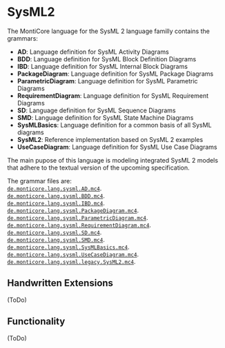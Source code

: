 <!-- (c) https://github.com/MontiCore/monticore -->
# SysML2
The MontiCore language for the SysML 2 language familly contains the grammars:
- **AD**: Language definition for SysML Activity Diagrams
- **BDD**: Language definition for SysML Block Definition Diagrams
- **IBD**: Language definition for SysML Internal Block Diagrams
- **PackageDiagram**: Language definition for SysML Package Diagrams
- **ParametricDiagram**: Language definition for SysML Parametric Diagrams
- **RequirementDiagram**: Language definition for SysML Requirement Diagrams
- **SD**: Language definition for SysML Sequence Diagrams
- **SMD**: Language definition for SysML State Machine Diagrams
- **SysMLBasics**: Language definition for a common basis of all SysML diagrams
- **SysML2**: Reference implementation based on SysML 2 examples
- **UseCaseDiagram**: Language definition for SysML Use Case Diagrams



The main pupose of this language is modeling integrated SysML 2 models that 
adhere to the textual version of the upcoming specification. 

The grammar files are:  
 [`de.monticore.lang.sysml.AD.mc4`][ADGrammar].  
 [`de.monticore.lang.sysml.BDD.mc4`][BDDGrammar].  
 [`de.monticore.lang.sysml.IBD.mc4`][IBDGrammar].  
 [`de.monticore.lang.sysml.PackageDiagram.mc4`][PackageDiagramGrammar].  
 [`de.monticore.lang.sysml.ParametricDiagram.mc4`][ParametricDiagramGrammar].  
 [`de.monticore.lang.sysml.RequirementDiagram.mc4`][RequirementDiagramGrammar].  
 [`de.monticore.lang.sysml.SD.mc4`][SDGrammar].  
 [`de.monticore.lang.sysml.SMD.mc4`][SMDGrammar].  
 [`de.monticore.lang.sysml.SysMLBasics.mc4`][SysMLBasicsGrammar].  
 [`de.monticore.lang.sysml.UseCaseDiagram.mc4`][UseCaseDiagramGrammar].  
 [`de.monticore.lang.sysml.legacy.SysML2.mc4`][SysML2Grammar].  


## Handwritten Extensions
(ToDo)

## Functionality
(ToDo)
  

[ADGrammar]: https://git.rwth-aachen.de/monticore/sysml/sysml_2/-/blob/master/sysml2-language/src/main/grammars/de/monticore/lang/sysml/AD.mc4
[BDDGrammar]: https://git.rwth-aachen.de/monticore/sysml/sysml_2/-/blob/master/sysml2-language/src/main/grammars/de/monticore/lang/sysml/BDD.mc4
[IBDGrammar]: https://git.rwth-aachen.de/monticore/sysml/sysml_2/-/blob/master/sysml2-language/src/main/grammars/de/monticore/lang/sysml/IBD.mc4
[PackageDiagramGrammar]: https://git.rwth-aachen.de/monticore/sysml/sysml_2/-/blob/master/sysml2-language/src/main/grammars/de/monticore/lang/sysml/PackageDiagram.mc4
[ParametricDiagramGrammar]: https://git.rwth-aachen.de/monticore/sysml/sysml_2/-/blob/master/sysml2-language/src/main/grammars/de/monticore/lang/sysml/ParametricDiagram.mc4
[RequirementDiagramGrammar]: https://git.rwth-aachen.de/monticore/sysml/sysml_2/-/blob/master/sysml2-language/src/main/grammars/de/monticore/lang/sysml/RequirementDiagram.mc4
[SDGrammar]: https://git.rwth-aachen.de/monticore/sysml/sysml_2/-/blob/master/sysml2-language/src/main/grammars/de/monticore/lang/sysml/SD.mc4
[SMDGrammar]: https://git.rwth-aachen.de/monticore/sysml/sysml_2/-/blob/master/sysml2-language/src/main/grammars/de/monticore/lang/sysml/SMD.mc4
[SysMLBasicsGrammar]: https://git.rwth-aachen.de/monticore/sysml/sysml_2/-/blob/master/sysml2-language/src/main/grammars/de/monticore/lang/sysml/SysMLBasics.mc4
[UseCaseDiagramGrammar]: https://git.rwth-aachen.de/monticore/sysml/sysml_2/-/blob/master/sysml2-language/src/main/grammars/de/monticore/lang/sysml/UseCaseDiagram.mc4
[SysML2Grammar]: https://git.rwth-aachen.de/monticore/sysml/sysml_2/-/blob/master/sysml2-language/src/main/grammars/de/monticore/lang/sysml/legacy/SysML2.mc4

